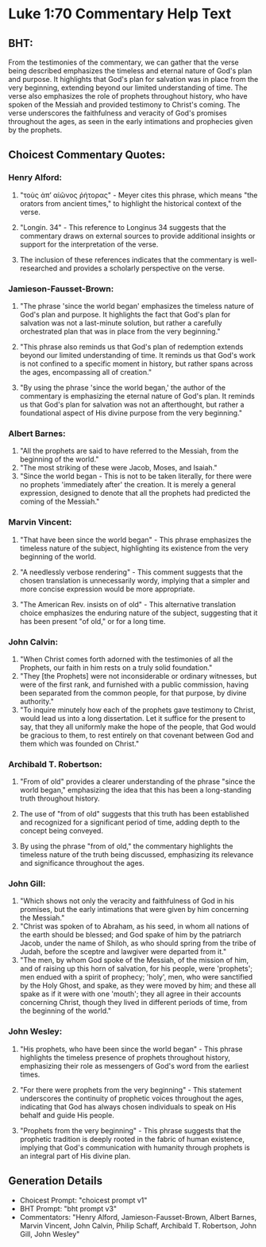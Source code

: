 # Luke 1:70 Commentary Help Text

## BHT:
From the testimonies of the commentary, we can gather that the verse being described emphasizes the timeless and eternal nature of God's plan and purpose. It highlights that God's plan for salvation was in place from the very beginning, extending beyond our limited understanding of time. The verse also emphasizes the role of prophets throughout history, who have spoken of the Messiah and provided testimony to Christ's coming. The verse underscores the faithfulness and veracity of God's promises throughout the ages, as seen in the early intimations and prophecies given by the prophets.

## Choicest Commentary Quotes:
### Henry Alford:
1. "τοὺς ἀπʼ αἰῶνος ῥήτορας" - Meyer cites this phrase, which means "the orators from ancient times," to highlight the historical context of the verse.

2. "Longin. 34" - This reference to Longinus 34 suggests that the commentary draws on external sources to provide additional insights or support for the interpretation of the verse.

3. The inclusion of these references indicates that the commentary is well-researched and provides a scholarly perspective on the verse.

### Jamieson-Fausset-Brown:
1. "The phrase 'since the world began' emphasizes the timeless nature of God's plan and purpose. It highlights the fact that God's plan for salvation was not a last-minute solution, but rather a carefully orchestrated plan that was in place from the very beginning."

2. "This phrase also reminds us that God's plan of redemption extends beyond our limited understanding of time. It reminds us that God's work is not confined to a specific moment in history, but rather spans across the ages, encompassing all of creation."

3. "By using the phrase 'since the world began,' the author of the commentary is emphasizing the eternal nature of God's plan. It reminds us that God's plan for salvation was not an afterthought, but rather a foundational aspect of His divine purpose from the very beginning."

### Albert Barnes:
1. "All the prophets are said to have referred to the Messiah, from the beginning of the world."
2. "The most striking of these were Jacob, Moses, and Isaiah."
3. "Since the world began - This is not to be taken literally, for there were no prophets 'immediately after' the creation. It is merely a general expression, designed to denote that all the prophets had predicted the coming of the Messiah."

### Marvin Vincent:
1. "That have been since the world began" - This phrase emphasizes the timeless nature of the subject, highlighting its existence from the very beginning of the world.

2. "A needlessly verbose rendering" - This comment suggests that the chosen translation is unnecessarily wordy, implying that a simpler and more concise expression would be more appropriate.

3. "The American Rev. insists on of old" - This alternative translation choice emphasizes the enduring nature of the subject, suggesting that it has been present "of old," or for a long time.

### John Calvin:
1. "When Christ comes forth adorned with the testimonies of all the Prophets, our faith in him rests on a truly solid foundation." 
2. "They [the Prophets] were not inconsiderable or ordinary witnesses, but were of the first rank, and furnished with a public commission, having been separated from the common people, for that purpose, by divine authority."
3. "To inquire minutely how each of the prophets gave testimony to Christ, would lead us into a long dissertation. Let it suffice for the present to say, that they all uniformly make the hope of the people, that God would be gracious to them, to rest entirely on that covenant between God and them which was founded on Christ."

### Archibald T. Robertson:
1. "From of old" provides a clearer understanding of the phrase "since the world began," emphasizing the idea that this has been a long-standing truth throughout history.

2. The use of "from of old" suggests that this truth has been established and recognized for a significant period of time, adding depth to the concept being conveyed.

3. By using the phrase "from of old," the commentary highlights the timeless nature of the truth being discussed, emphasizing its relevance and significance throughout the ages.

### John Gill:
1. "Which shows not only the veracity and faithfulness of God in his promises, but the early intimations that were given by him concerning the Messiah."
2. "Christ was spoken of to Abraham, as his seed, in whom all nations of the earth should be blessed; and God spake of him by the patriarch Jacob, under the name of Shiloh, as who should spring from the tribe of Judah, before the sceptre and lawgiver were departed from it."
3. "The men, by whom God spoke of the Messiah, of the mission of him, and of raising up this horn of salvation, for his people, were 'prophets'; men endued with a spirit of prophecy; 'holy', men, who were sanctified by the Holy Ghost, and spake, as they were moved by him; and these all spake as if it were with one 'mouth'; they all agree in their accounts concerning Christ, though they lived in different periods of time, from the beginning of the world."

### John Wesley:
1. "His prophets, who have been since the world began" - This phrase highlights the timeless presence of prophets throughout history, emphasizing their role as messengers of God's word from the earliest times.

2. "For there were prophets from the very beginning" - This statement underscores the continuity of prophetic voices throughout the ages, indicating that God has always chosen individuals to speak on His behalf and guide His people.

3. "Prophets from the very beginning" - This phrase suggests that the prophetic tradition is deeply rooted in the fabric of human existence, implying that God's communication with humanity through prophets is an integral part of His divine plan.


## Generation Details
- Choicest Prompt: "choicest prompt v1"
- BHT Prompt: "bht prompt v3"
- Commentators: "Henry Alford, Jamieson-Fausset-Brown, Albert Barnes, Marvin Vincent, John Calvin, Philip Schaff, Archibald T. Robertson, John Gill, John Wesley"
